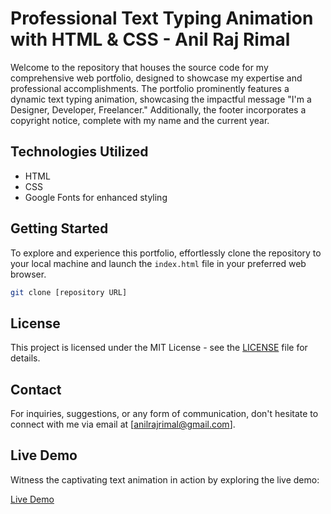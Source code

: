 # Professional Text Typing Animation with HTML & CSS - Anil Raj Rimal

Welcome to the repository that houses the source code for my comprehensive web portfolio, designed to showcase my expertise and professional accomplishments. The portfolio prominently features a dynamic text typing animation, showcasing the impactful message "I'm a Designer, Developer, Freelancer." Additionally, the footer incorporates a copyright notice, complete with my name and the current year.

## Technologies Utilized

- <i class="fab fa-html5"></i> HTML
- <i class="fab fa-css3"></i> CSS
- <i class="fab fa-google"></i> Google Fonts for enhanced styling

## Getting Started

To explore and experience this portfolio, effortlessly clone the repository to your local machine and launch the `index.html` file in your preferred web browser.

```bash
git clone [repository URL]
```

## License

This project is licensed under the MIT License - see the [LICENSE](LICENSE) file for details.

## Contact

For inquiries, suggestions, or any form of communication, don't hesitate to connect with me via email at [anilrajrimal@gmail.com].

## Live Demo

Witness the captivating text animation in action by exploring the live demo:

[Live Demo](https://anilrajrimal1.github.io/Text-Typing-Effect/)
